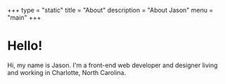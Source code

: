+++
type = "static"
title = "About"
description = "About Jason"
menu = "main"
+++

# Hello!
Hi, my name is Jason. I'm a front-end web developer and designer living and working in Charlotte, North Carolina.
